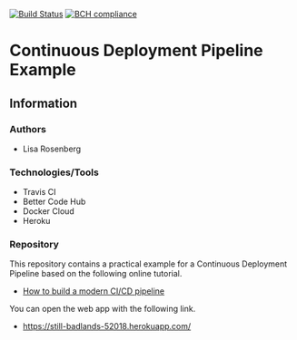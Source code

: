 [![Build Status](https://travis-ci.org/lisa-rosenberg/Continuous-Deployment-Pipeline-Example.svg?branch=master)](https://travis-ci.org/lisa-rosenberg/Continuous-Deployment-Pipeline-Example)
[![BCH compliance](https://bettercodehub.com/edge/badge/lisa-rosenberg/Continuous-Deployment-Pipeline-Example?branch=master)](https://bettercodehub.com/)

Continuous Deployment Pipeline Example
======================================

Information
-------

### Authors
- Lisa Rosenberg

### Technologies/Tools
- Travis CI
- Better Code Hub
- Docker Cloud
- Heroku

### Repository
This repository contains a practical example for a Continuous Deployment Pipeline based on the following online tutorial.

- [How to build a modern CI/CD pipeline](https://medium.com/bettercode/how-to-build-a-modern-ci-cd-pipeline-5faa01891a5b)

You can open the web app with the following link.

- https://still-badlands-52018.herokuapp.com/
